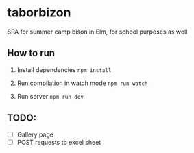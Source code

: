 # taborbizon
SPA for summer camp bison in Elm, for school purposes as well


## How to run 

1. Install dependencies
`npm install`

2. Run compilation in watch mode
`npm run watch`

3. Run server
`npm run dev`

## TODO:
- [ ] Gallery page
- [ ] POST requests to excel sheet